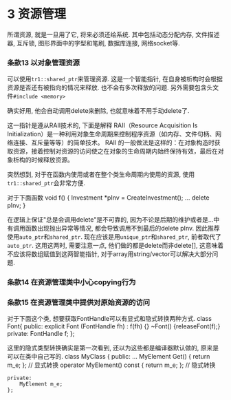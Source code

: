 # 3 资源管理

所谓资源, 就是一旦用了它, 将来必须还给系统.
其中包括动态分配内存, 文件描述器, 互斥锁, 图形界面中的字型和笔刷, 数据库连接, 网络socket等.

### 条款13 以对象管理资源 ###

可以使用`tr1::shared_ptr`来管理资源.
这是一个智能指针, 在自身被析构时会根据资源是否还有被指向的情况来释放.
也不会有多次释放的问题. 
另外需要包含头文件`#include <memory>`

确实好用, 他会自动调用delete来删除, 也就意味着不用手动delete了.

这一指针是遵从RAII技术的, 下面是解释
	RAII（Resource Acquisition Is Initialization）是一种利用对象生命周期来控制程序资源（如内存、文件句柄、网络连接、互斥量等等）的简单技术。 
	RAII 的一般做法是这样的：在对象构造时获取资源，接着控制对资源的访问使之在对象的生命周期内始终保持有效，最后在对象析构的时候释放资源。

突然想到, 对于在函数内使用或者在整个类生命周期内使用的资源, 使用`tr1::shared_ptr`会非常方便.

对于下面函数
	void f()
	{
		Investment *pInv = CreateInvestment();
		...
		delete pInv;
	}

在逻辑上保证"总是会调用delete"是不可靠的, 因为不论是后期的维护或者是...中有调用函数出现抛出异常等情况, 都会导致调用不到最后的delete pInv. 因此推荐使用`auto_ptr`和`shared_ptr`. 现在应该是用`unique_ptr`和`shared_ptr`, 前者取代了`auto_ptr`.
这用这两时, 需要注意一点, 他们做的都是delete而非delete[], 这意味着不应该将数组赋值到这两智能指针, 对于array用string/vector可以解决大部分问题.

### 条款14 在资源管理类中小心copying行为 ###

### 条款15 在资源管理类中提供对原始资源的访问 ###

对于下面这个类, 想要获取FontHandle可以有显式和隐式转换两种方式.
	class Font{
	public:
		explicit Font (FontHandle fh) : f(fh) {}
		~Font() {releaseFont(f);}
	private:
		FontHandle f;
	};

这里的隐式类型转换确实是第一次看到, 还以为这些都是编译器默认做的, 原来是可以在类中自己写的.
	class MyClass {
	public:
		...
		MyElement Get() { return m_e; }; // 显式转换
		operator MyElement() const { return m_e; }; // 隐式转换
	
	private:
		MyElement m_e;
	};

